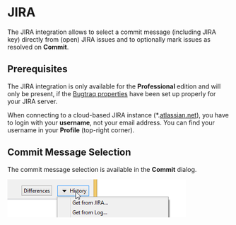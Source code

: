 # JIRA

The JIRA integration allows to select a commit message (including JIRA
key) directly from (open) JIRA issues and to optionally mark issues as
resolved on **Commit**.

## Prerequisites

The JIRA integration is only available for the **Professional** edition
and will only be present, if the [Bugtraq properties](Bugtraq-Properties.md) have been set up properly for your JIRA
server.



When connecting to a cloud-based JIRA instance
(\*.[atlassian.net](http://atlassian.net)), you have to login with your
**username**, not your email address. You can find your username in
your **Profile** (top-right corner).



## Commit Message Selection

The commit message selection is available in the **Commit** dialog.

![](attachments/43745456/43745457.png)

 

 


